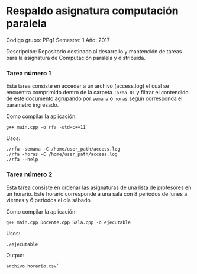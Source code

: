 # Respaldo asignatura computación paralela


Codigo grupo: PPg1
Semestre: 1
Año: 2017

Descripción:
Repositorio destinado al desarrollo y mantención de tareas para la asignatura de Computación paralela y distribuida.

### Tarea número 1

Esta tarea consiste en acceder a un archivo (access.log) el cual se encuentra comprimido dentro de la carpeta `Tarea_01`
y filtrar el contendido de este documento agrupando por `semana` o `horas` segun corresponda el parametro ingresado.

Como compilar la aplicación:

```
g++ main.cpp -o rfa -std=c++11
```

Usos:
```
./rfa -semana -C /home/user_path/access.log
./rfa -horas -C /home/user_path/access.log
./rfa --help
```

### Tarea número 2

Esta tarea consiste en ordenar las asignaturas de una lista de profesores en un horario. Este horario corresponde a una sala con 8 periodos de lunes a viernes y 6 periodos el día sábado.

Como compilar la aplicación:

```
g++ main.cpp Docente.cpp Sala.cpp -o ejecutable
```

Usos:
```
./ejecutable
```

Output:
```
archivo horario.csv`
```
